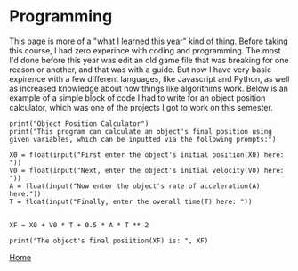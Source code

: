 # Programming 
This page is more of a "what I learned this year" kind of thing. Before taking this course, I had zero experince with coding and programming. The most I'd done before this year was edit an old game file that was breaking for one reason or another, and that was with a guide. But now I have very basic expirence with a few different languages, like Javascript and Python, as well as increased knowledge about how things like algorithims work. Below is an example of a simple block of code I had to write for an object position calculator, which was one of the projects I got to work on this semester. 

```
print("Object Position Calculator")
print("This program can calculate an object's final position using given variables, which can be inputted via the following prompts:")

X0 = float(input("First enter the object's initial position(X0) here: "))
V0 = float(input("Next, enter the object's initial velocity(V0) here: "))
A = float(input("Now enter the object's rate of acceleration(A) here:"))
T = float(input("Finally, enter the overall time(T) here: "))


XF = X0 + V0 * T + 0.5 * A * T ** 2
                
print("The object's final posiition(XF) is: ", XF)
```

[Home](https://github.com/Janderson022686/IT-Final-Project#hello)
